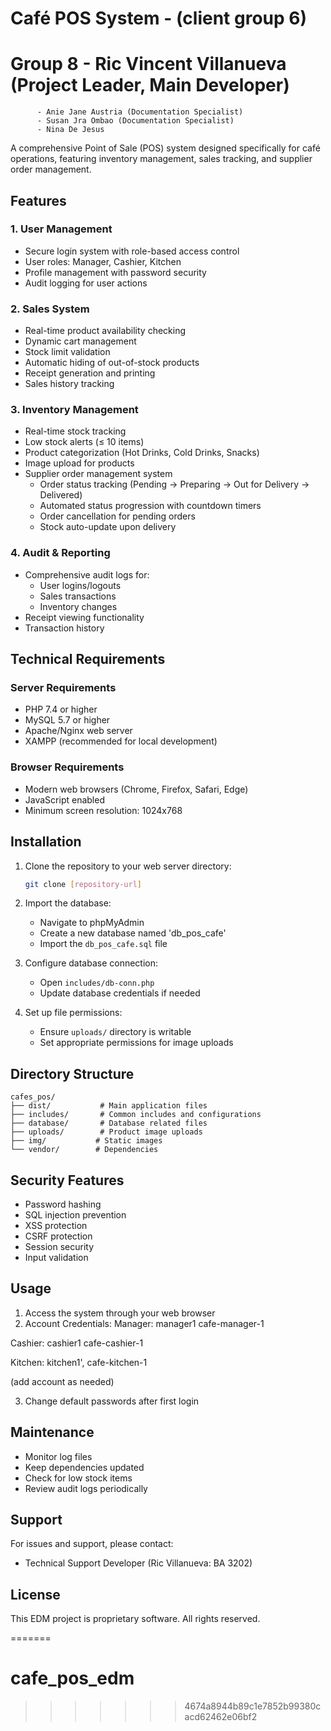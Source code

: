 
# Café POS System - (client group 6)
# Group 8 - Ric Vincent Villanueva (Project Leader, Main Developer)
          - Anie Jane Austria (Documentation Specialist)
          - Susan Jra Ombao (Documentation Specialist)
          - Nina De Jesus


A comprehensive Point of Sale (POS) system designed specifically for café operations, featuring inventory management, sales tracking, and supplier order management.

## Features

### 1. User Management
- Secure login system with role-based access control
- User roles: Manager, Cashier, Kitchen
- Profile management with password security
- Audit logging for user actions

### 2. Sales System
- Real-time product availability checking
- Dynamic cart management
- Stock limit validation
- Automatic hiding of out-of-stock products
- Receipt generation and printing
- Sales history tracking

### 3. Inventory Management
- Real-time stock tracking
- Low stock alerts (≤ 10 items)
- Product categorization (Hot Drinks, Cold Drinks, Snacks)
- Image upload for products
- Supplier order management system
  * Order status tracking (Pending → Preparing → Out for Delivery → Delivered)
  * Automated status progression with countdown timers
  * Order cancellation for pending orders
  * Stock auto-update upon delivery

### 4. Audit & Reporting
- Comprehensive audit logs for:
  * User logins/logouts
  * Sales transactions
  * Inventory changes
- Receipt viewing functionality
- Transaction history

## Technical Requirements

### Server Requirements
- PHP 7.4 or higher
- MySQL 5.7 or higher
- Apache/Nginx web server
- XAMPP (recommended for local development)

### Browser Requirements
- Modern web browsers (Chrome, Firefox, Safari, Edge)
- JavaScript enabled
- Minimum screen resolution: 1024x768

## Installation

1. Clone the repository to your web server directory:
   ```bash
   git clone [repository-url]
   ```

2. Import the database:
   - Navigate to phpMyAdmin
   - Create a new database named 'db_pos_cafe'
   - Import the `db_pos_cafe.sql` file

3. Configure database connection:
   - Open `includes/db-conn.php`
   - Update database credentials if needed

4. Set up file permissions:
   - Ensure `uploads/` directory is writable
   - Set appropriate permissions for image uploads

## Directory Structure

```
cafes_pos/
├── dist/           # Main application files
├── includes/       # Common includes and configurations
├── database/       # Database related files
├── uploads/        # Product image uploads
├── img/           # Static images
└── vendor/        # Dependencies
```

## Security Features

- Password hashing
- SQL injection prevention
- XSS protection
- CSRF protection
- Session security
- Input validation

## Usage

1. Access the system through your web browser
2. Account Credentials:
Manager:
manager1 cafe-manager-1

Cashier:
cashier1 cafe-cashier-1

Kitchen:
kitchen1', cafe-kitchen-1

(add account as needed)

3. Change default passwords after first login

## Maintenance

- Monitor log files
- Keep dependencies updated
- Check for low stock items
- Review audit logs periodically

## Support

For issues and support, please contact:
- Technical Support Developer (Ric Villanueva: BA 3202)

## License

This EDM project is proprietary software. All rights reserved.

=======
# cafe_pos_edm
>>>>>>> 4674a8944b89c1e7852b99380cacd62462e06bf2
